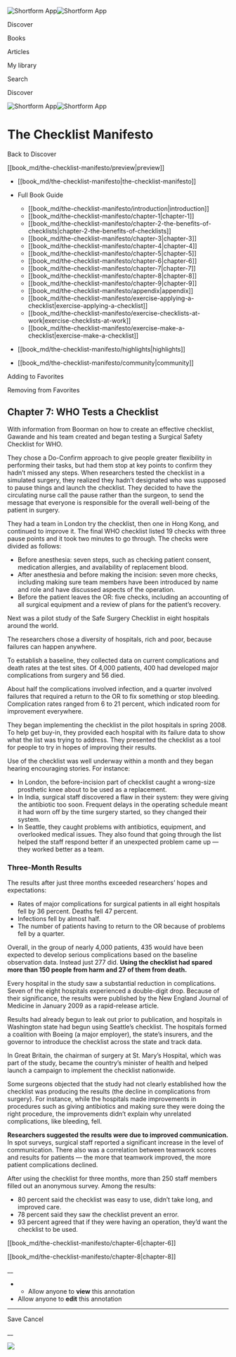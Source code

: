 ![Shortform App](/img/logo.36a2399e.svg)![Shortform App](/img/logo-dark.70c1b072.svg)

Discover

Books

Articles

My library

Search

Discover

![Shortform App](/img/logo.36a2399e.svg)![Shortform App](/img/logo-dark.70c1b072.svg)

# The Checklist Manifesto

Back to Discover

[[book_md/the-checklist-manifesto/preview|preview]]

  * [[book_md/the-checklist-manifesto|the-checklist-manifesto]]
  * Full Book Guide

    * [[book_md/the-checklist-manifesto/introduction|introduction]]
    * [[book_md/the-checklist-manifesto/chapter-1|chapter-1]]
    * [[book_md/the-checklist-manifesto/chapter-2-the-benefits-of-checklists|chapter-2-the-benefits-of-checklists]]
    * [[book_md/the-checklist-manifesto/chapter-3|chapter-3]]
    * [[book_md/the-checklist-manifesto/chapter-4|chapter-4]]
    * [[book_md/the-checklist-manifesto/chapter-5|chapter-5]]
    * [[book_md/the-checklist-manifesto/chapter-6|chapter-6]]
    * [[book_md/the-checklist-manifesto/chapter-7|chapter-7]]
    * [[book_md/the-checklist-manifesto/chapter-8|chapter-8]]
    * [[book_md/the-checklist-manifesto/chapter-9|chapter-9]]
    * [[book_md/the-checklist-manifesto/appendix|appendix]]
    * [[book_md/the-checklist-manifesto/exercise-applying-a-checklist|exercise-applying-a-checklist]]
    * [[book_md/the-checklist-manifesto/exercise-checklists-at-work|exercise-checklists-at-work]]
    * [[book_md/the-checklist-manifesto/exercise-make-a-checklist|exercise-make-a-checklist]]
  * [[book_md/the-checklist-manifesto/highlights|highlights]]
  * [[book_md/the-checklist-manifesto/community|community]]



Adding to Favorites 

Removing from Favorites 

## Chapter 7: WHO Tests a Checklist

With information from Boorman on how to create an effective checklist, Gawande and his team created and began testing a Surgical Safety Checklist for WHO.

They chose a Do-Confirm approach to give people greater flexibility in performing their tasks, but had them stop at key points to confirm they hadn’t missed any steps. When researchers tested the checklist in a simulated surgery, they realized they hadn’t designated who was supposed to pause things and launch the checklist. They decided to have the circulating nurse call the pause rather than the surgeon, to send the message that everyone is responsible for the overall well-being of the patient in surgery.

They had a team in London try the checklist, then one in Hong Kong, and continued to improve it. The final WHO checklist listed 19 checks with three pause points and it took two minutes to go through. The checks were divided as follows:

  * Before anesthesia: seven steps, such as checking patient consent, medication allergies, and availability of replacement blood.
  * After anesthesia and before making the incision: seven more checks, including making sure team members have been introduced by name and role and have discussed aspects of the operation.
  * Before the patient leaves the OR: five checks, including an accounting of all surgical equipment and a review of plans for the patient’s recovery.



Next was a pilot study of the Safe Surgery Checklist in eight hospitals around the world.

The researchers chose a diversity of hospitals, rich and poor, because failures can happen anywhere.

To establish a baseline, they collected data on current complications and death rates at the test sites. Of 4,000 patients, 400 had developed major complications from surgery and 56 died.

About half the complications involved infection, and a quarter involved failures that required a return to the OR to fix something or stop bleeding. Complication rates ranged from 6 to 21 percent, which indicated room for improvement everywhere.

They began implementing the checklist in the pilot hospitals in spring 2008. To help get buy-in, they provided each hospital with its failure data to show what the list was trying to address. They presented the checklist as a tool for people to try in hopes of improving their results.

Use of the checklist was well underway within a month and they began hearing encouraging stories. For instance:

  * In London, the before-incision part of checklist caught a wrong-size prosthetic knee about to be used as a replacement.
  * In India, surgical staff discovered a flaw in their system: they were giving the antibiotic too soon. Frequent delays in the operating schedule meant it had worn off by the time surgery started, so they changed their system.
  * In Seattle, they caught problems with antibiotics, equipment, and overlooked medical issues. They also found that going through the list helped the staff respond better if an unexpected problem came up — they worked better as a team.



### Three-Month Results

The results after just three months exceeded researchers’ hopes and expectations:

  * Rates of major complications for surgical patients in all eight hospitals fell by 36 percent. Deaths fell 47 percent.
  * Infections fell by almost half.
  * The number of patients having to return to the OR because of problems fell by a quarter.



Overall, in the group of nearly 4,000 patients, 435 would have been expected to develop serious complications based on the baseline observation data. Instead just 277 did. **Using the checklist had spared more than 150 people from harm and 27 of them from death.**

Every hospital in the study saw a substantial reduction in complications. Seven of the eight hospitals experienced a double-digit drop. Because of their significance, the results were published by the New England Journal of Medicine in January 2009 as a rapid-release article.

Results had already begun to leak out prior to publication, and hospitals in Washington state had begun using Seattle’s checklist. The hospitals formed a coalition with Boeing (a major employer), the state’s insurers, and the governor to introduce the checklist across the state and track data.

In Great Britain, the chairman of surgery at St. Mary’s Hospital, which was part of the study, became the country’s minister of health and helped launch a campaign to implement the checklist nationwide.

Some surgeons objected that the study had not clearly established how the checklist was producing the results (the decline in complications from surgery). For instance, while the hospitals made improvements in procedures such as giving antibiotics and making sure they were doing the right procedure, the improvements didn’t explain why unrelated complications, like bleeding, fell.

**Researchers suggested the results were due to improved communication.** In spot surveys, surgical staff reported a significant increase in the level of communication. There also was a correlation between teamwork scores and results for patients — the more that teamwork improved, the more patient complications declined.

After using the checklist for three months, more than 250 staff members filled out an anonymous survey. Among the results:

  * 80 percent said the checklist was easy to use, didn’t take long, and improved care.
  * 78 percent said they saw the checklist prevent an error.
  * 93 percent agreed that if they were having an operation, they’d want the checklist to be used.



[[book_md/the-checklist-manifesto/chapter-6|chapter-6]]

[[book_md/the-checklist-manifesto/chapter-8|chapter-8]]

__

  *   * Allow anyone to **view** this annotation
  * Allow anyone to **edit** this annotation



* * *

Save Cancel

__




![](https://bat.bing.com/action/0?ti=56018282&Ver=2&mid=72e526d0-9f47-45d5-ae26-8923f7cc31cf&sid=1711133063fa11eebdec89a8b8ae3bbc&vid=171147a063fa11eea7440fcfeb230d96&vids=0&msclkid=N&pi=0&lg=en-US&sw=800&sh=600&sc=24&nwd=1&tl=Shortform%20%7C%20The%20Checklist%20Manifesto&p=https%3A%2F%2Fwww.shortform.com%2Fapp%2Fbook%2Fthe-checklist-manifesto%2Fchapter-7&r=&lt=296&evt=pageLoad&sv=1&rn=97856)
